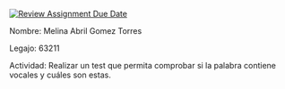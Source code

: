 [![Review Assignment Due Date](https://classroom.github.com/assets/deadline-readme-button-24ddc0f5d75046c5622901739e7c5dd533143b0c8e959d652212380cedb1ea36.svg)](https://classroom.github.com/a/95SjdgC7)

Nombre: Melina Abril Gomez Torres 

Legajo: 63211

Actividad: Realizar un test que permita comprobar si la palabra contiene vocales y cuáles son estas.
